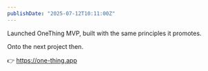 ```yaml
---
publishDate: "2025-07-12T10:11:00Z"
---
```


Launched OneThing MVP, built with the same principles it promotes.

Onto the next project then.

👉 https://one-thing.app
